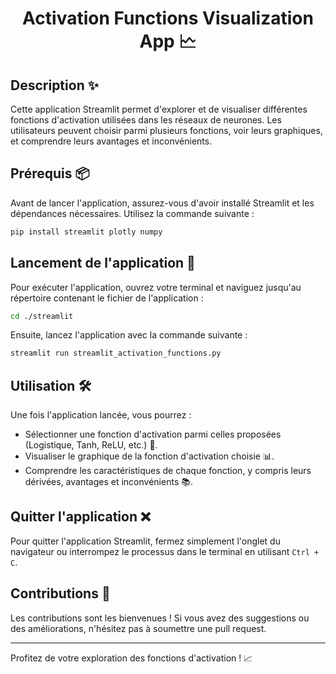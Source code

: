 <h1 align='center'> Activation Functions Visualization App 🗠  </h1>

## Description ✨

Cette application Streamlit permet d'explorer et de visualiser différentes fonctions d'activation utilisées dans les réseaux de neurones. Les utilisateurs peuvent choisir parmi plusieurs fonctions, voir leurs graphiques, et comprendre leurs avantages et inconvénients. 

## Prérequis 📦

Avant de lancer l'application, assurez-vous d'avoir installé Streamlit et les dépendances nécessaires. Utilisez la commande suivante :

```bash
pip install streamlit plotly numpy
```

## Lancement de l'application 🚀

Pour exécuter l'application, ouvrez votre terminal et naviguez jusqu'au répertoire contenant le fichier de l'application :

```bash
cd ./streamlit
```

Ensuite, lancez l'application avec la commande suivante :

```bash
streamlit run streamlit_activation_functions.py
```

## Utilisation 🛠️

Une fois l'application lancée, vous pourrez :

- Sélectionner une fonction d'activation parmi celles proposées (Logistique, Tanh, ReLU, etc.) 🧠.
- Visualiser le graphique de la fonction d'activation choisie 📊.
- Comprendre les caractéristiques de chaque fonction, y compris leurs dérivées, avantages et inconvénients 📚.

## Quitter l'application ❌

Pour quitter l'application Streamlit, fermez simplement l'onglet du navigateur ou interrompez le processus dans le terminal en utilisant `Ctrl + C`.

## Contributions 🤝

Les contributions sont les bienvenues ! Si vous avez des suggestions ou des améliorations, n'hésitez pas à soumettre une pull request.

---

Profitez de votre exploration des fonctions d'activation ! 📈